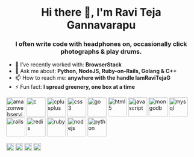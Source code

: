 <!--
### Hi there 👋

**IamRaviTejaG/IamRaviTejaG** is a ✨ _special_ ✨ repository because its `README.md` (this file) appears on your GitHub profile.

Here are some ideas to get you started:

- 🔭 I’m currently working on ...
- 🌱 I’m currently learning ...
- 👯 I’m looking to collaborate on ...
- 🤔 I’m looking for help with ...
- 💬 Ask me about ...
- 📫 How to reach me: ...
- 😄 Pronouns: ...
- ⚡ Fun fact: ...
-->



<h1 align="center">Hi there 👋, I'm Ravi Teja Gannavarapu</h1>
<h3 align="center">I often write code with headphones on, occasionally click photographs & play drums. </h3>

- 🔭 I’ve recently worked with: **BrowserStack**
- 💬 Ask me about: **Python, NodeJS, Ruby-on-Rails, Golang & C++**
- 📫 How to reach me: **anywhere with the handle IamRaviTejaG**
- ⚡ Fun fact: **I spread greenery, one box at a time**

<div style="align-items:center">
<p align="left"><img src=https://konpa.github.io/devicon/devicon.git/icons/amazonwebservices/amazonwebservices-original-wordmark.svg alt=amazonwebservices width="50" height="50"/> <img src=https://konpa.github.io/devicon/devicon.git/icons/c/c-original.svg alt=c width="50" height="50"/> <img src=https://konpa.github.io/devicon/devicon.git/icons/cplusplus/cplusplus-original.svg alt=cplusplus width="50" height="50"/> <img src=https://konpa.github.io/devicon/devicon.git/icons/css3/css3-original-wordmark.svg alt=css3 width="50" height="50"/> <img src=https://konpa.github.io/devicon/devicon.git/icons/go/go-original.svg alt=go width="50" height="50"/> <img src=https://konpa.github.io/devicon/devicon.git/icons/html5/html5-original-wordmark.svg alt=html5 width="50" height="50"/> <img src=https://konpa.github.io/devicon/devicon.git/icons/javascript/javascript-original.svg alt=javascript width="50" height="50"/> <img src=https://konpa.github.io/devicon/devicon.git/icons/mongodb/mongodb-original-wordmark.svg alt=mongodb width="50" height="50"/> <img src=https://konpa.github.io/devicon/devicon.git/icons/mysql/mysql-original-wordmark.svg alt=mysql width="50" height="50"/> <img src=https://konpa.github.io/devicon/devicon.git/icons/rails/rails-original-wordmark.svg alt=rails width="50" height="50"/> <img src=https://konpa.github.io/devicon/devicon.git/icons/redis/redis-original-wordmark.svg alt=redis width="50" height="50"/> <img src=https://konpa.github.io/devicon/devicon.git/icons/ruby/ruby-original-wordmark.svg alt=ruby width="50" height="50"/> <img src=https://konpa.github.io/devicon/devicon.git/icons/nodejs/nodejs-original-wordmark.svg alt=nodejs width="50" height="50"/> <img src=https://konpa.github.io/devicon/devicon.git/icons/python/python-original-wordmark.svg alt=python width="50" height="50"/></p><p align="center">
</div>
  
<a href=https://twitter.com/iamravitejag target="blank"><img align="center" src=https://cdn.jsdelivr.net/npm/simple-icons@3.0.1/icons/twitter.svg alt="iamravitejag" height="20" width="20" /></a>
<a href=https://linkedin.com/in/iamravitejag target="blank"><img align="center" src=https://cdn.jsdelivr.net/npm/simple-icons@3.0.1/icons/linkedin.svg alt="iamravitejag" height="20" width="20" /></a>
<a href=https://fb.com/iamravitejag target="blank"><img align="center" src=https://cdn.jsdelivr.net/npm/simple-icons@3.0.1/icons/facebook.svg alt="iamravitejag" height="20" width="20" /></a>
<a href=https://instagram.com/iamravitejag target="blank"><img align="center" src=https://cdn.jsdelivr.net/npm/simple-icons@3.0.1/icons/instagram.svg alt="iamravitejag" height="20" width="20" /></a>
</p>
